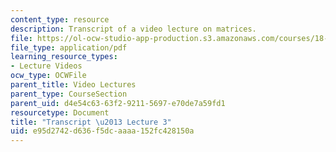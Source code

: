```yaml
---
content_type: resource
description: Transcript of a video lecture on matrices.
file: https://ol-ocw-studio-app-production.s3.amazonaws.com/courses/18-02-multivariable-calculus-fall-2007/e95d2742d636f5dcaaaa152fc428150a_18_022007L03.pdf
file_type: application/pdf
learning_resource_types:
- Lecture Videos
ocw_type: OCWFile
parent_title: Video Lectures
parent_type: CourseSection
parent_uid: d4e54c63-63f2-9211-5697-e70de7a59fd1
resourcetype: Document
title: "Transcript \u2013 Lecture 3"
uid: e95d2742-d636-f5dc-aaaa-152fc428150a
---
```

